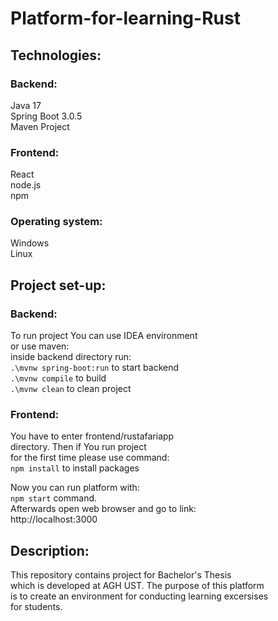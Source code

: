 # Platform-for-learning-Rust

## Technologies:

### Backend:
Java 17\
Spring Boot 3.0.5\
Maven Project

### Frontend:
React\
node.js\
npm

### Operating system:
Windows\
Linux

## Project set-up:

### Backend:
To run project You can use IDEA environment\
or use maven:\
inside backend directory run:\
`.\mvnw spring-boot:run` to start backend\
`.\mvnw compile` to build\
`.\mvnw clean` to clean project

### Frontend:
You have to enter frontend/rustafariapp\
directory. Then if You run project\
for the first time please use command:\
`npm install` to install packages

Now you can run platform with:\
`npm start` command.\
Afterwards open web browser and go to link:\
http://localhost:3000

## Description:
This repository contains project for Bachelor's Thesis\
which is developed at AGH UST. The purpose of this platform\
is to create an environment for conducting learning excersises\
for students.
